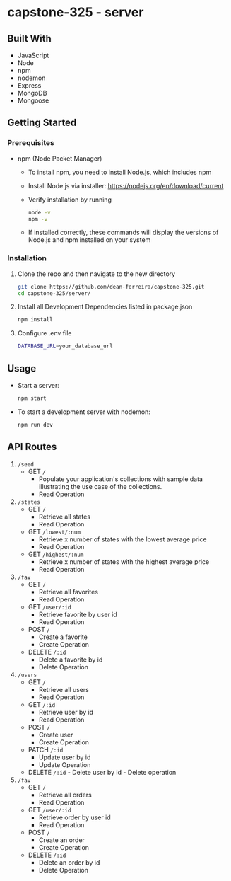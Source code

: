 # capstone-325 - server

## Built With

-   JavaScript
-   Node
-   npm
-   nodemon
-   Express
-   MongoDB
-   Mongoose

## Getting Started

### Prerequisites

-   npm (Node Packet Manager)

    -   To install npm, you need to install Node.js, which includes npm
    -   Install Node.js via installer: https://nodejs.org/en/download/current
    -   Verify installation by running

        ```sh
        node -v
        npm -v
        ```

    -   If installed correctly, these commands will display the versions of Node.js and npm installed on your system

### Installation

1. Clone the repo and then navigate to the new directory
    ```sh
    git clone https://github.com/dean-ferreira/capstone-325.git
    cd capstone-325/server/
    ```
2. Install all Development Dependencies listed in package.json
    ```sh
    npm install
    ```
3. Configure .env file
    ```sh
    DATABASE_URL=your_database_url
    ```

## Usage

-   Start a server:
    ```sh
    npm start
    ```
-   To start a development server with nodemon:
    ```sh
    npm run dev
    ```

## API Routes

1. `/seed`
    - GET `/`
        - Populate your application's collections with sample data illustrating the use case of the collections.
        - Read Operation
2. `/states`
    - GET `/`
        - Retrieve all states
        - Read Operation
    - GET `/lowest/:num`
        - Retrieve x number of states with the lowest average price
        - Read Operation
    - GET `/highest/:num`
        - Retrieve x number of states with the highest average price
        - Read Operation
3. `/fav`
    - GET `/`
        - Retrieve all favorites
        - Read Operation
    - GET `/user/:id`
        - Retrieve favorite by user id
        - Read Operation
    - POST `/`
        - Create a favorite
        - Create Operation
    - DELETE `/:id`
        - Delete a favorite by id
        - Delete Operation
4. `/users`
    - GET `/`
        - Retrieve all users
        - Read Operation
    - GET `/:id`
        - Retrieve user by id
        - Read Operation
    - POST `/`
        - Create user
        - Create Operation
    - PATCH `/:id`
        - Update user by id
        - Update Operation
    - DELETE `/:id` - Delete user by id - Delete operation
5. `/fav`
    - GET `/`
        - Retrieve all orders
        - Read Operation
    - GET `/user/:id`
        - Retrieve order by user id
        - Read Operation
    - POST `/`
        - Create an order
        - Create Operation
    - DELETE `/:id`
        - Delete an order by id
        - Delete Operation
